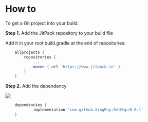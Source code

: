 # How to

To get a Git project into your build:

**Step 1.** Add the JitPack repository to your build file

Add it in your root build.gradle at the end of repositories:

```groovy
	allprojects {
		repositories {
			...
			maven { url 'https://www.jitpack.io' }
		}
	}
```

**Step 2.** Add the dependency

[![](https://www.jitpack.io/v/XingRay/SetMap.svg)](https://www.jitpack.io/#XingRay/SetMap)



```groovy
	dependencies {
	        implementation 'com.github.XingRay:SetMap:0.0.1'
	}
```